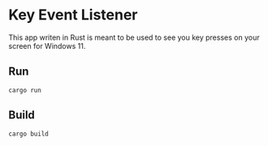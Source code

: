 # Key Event Listener

This app writen in Rust is meant to be used to see you key presses on your screen for Windows 11.

## Run

```
cargo run
```

## Build

```
cargo build
```
